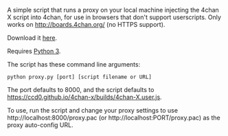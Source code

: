 A simple script that runs a proxy on your local machine injecting the 4chan X script into 4chan, for use in browsers that don't support userscripts. Only works on http://boards.4chan.org/ (no HTTPS support).

Download it [here](https://ccd0.github.io/4chan-x-proxy/proxy.py).

Requires [Python 3](https://www.python.org/).

The script has these command line arguments:

`python proxy.py [port] [script filename or URL]`

The port defaults to 8000, and the script defaults to https://ccd0.github.io/4chan-x/builds/4chan-X.user.js.

To use, run the script and change your proxy settings to use http://localhost:8000/proxy.pac (or http://localhost:PORT/proxy.pac) as the proxy auto-config URL.
